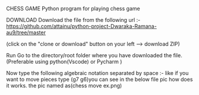     
CHESS GAME
Python program for playing chess game

DOWNLOAD
Download the file from the following url :-
https://github.com/attainu/python-project-Dwaraka-Ramana-au9/tree/master

(click on the "clone or download" button on your left --> download ZIP)

Run
Go to the directory/root folder where you have downloaded the file.(Preferable using python(Vscode) or Pycharm )

Now type the following algebraic notation separated by space :-
like if you want to move pieces type (g7 g6)you can see in the below file pic how does it works. the pic named as(chess move ex.png)

 
